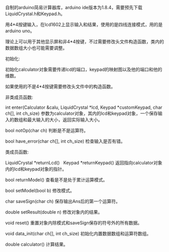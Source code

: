 自制的arduino简易计算器库，arduino ide版本为1.8.4，需要预先下载LiquidCrystal.h和Keypad.h。

用4*4按键输入，在lcd1602上显示输入和结果，使用的是四线连接模式，用的是arduino uno。

理论上可以用于其他显示屏和非4*4按键，不过需要修改头文件构造函数，类内的数据数组大小也可能需要调整。

初始化:

初始化calculator对象需要传递lcd的端口，keypad的映射图以及他的端口和他的维数。

如果使用的不是4*4按键需要修改头文件中的构造函数。

非类成员函数:

int enter(Calculator &calu, LiquidCrystal *lcd, Keypad *customKeypad, char ch[], int ch_size)
参数为calculator对象，其内的lcd和keypad对象，一个保存输入的数组和最大输入的大小，返回实际输入大小。

bool notOp(char ch)
判断是不是运算符。

bool have_error(char ch[], int ch_size)
检查输入是否有错。

类成员函数:

LiquidCrystal *returnLcd()   Keypad *returnKeypad()
返回指向calculator对象内的lcd和keypad对象的指针。

bool returnModel()
查看是不是处于累计运算模式。

bool setModel(bool b)
修改模式。

char saveSign(char ch)
保存输出Ans后的第一个运算符。

double setResult(double n)
修改对象内的结果。

void reset()
重置对象内除模式和saveSign保存的符号外的所有数据。

void data_init(char ch[], int ch_size)
初始化内置数据数组和运算符数组。

double calculator()
计算结果。
